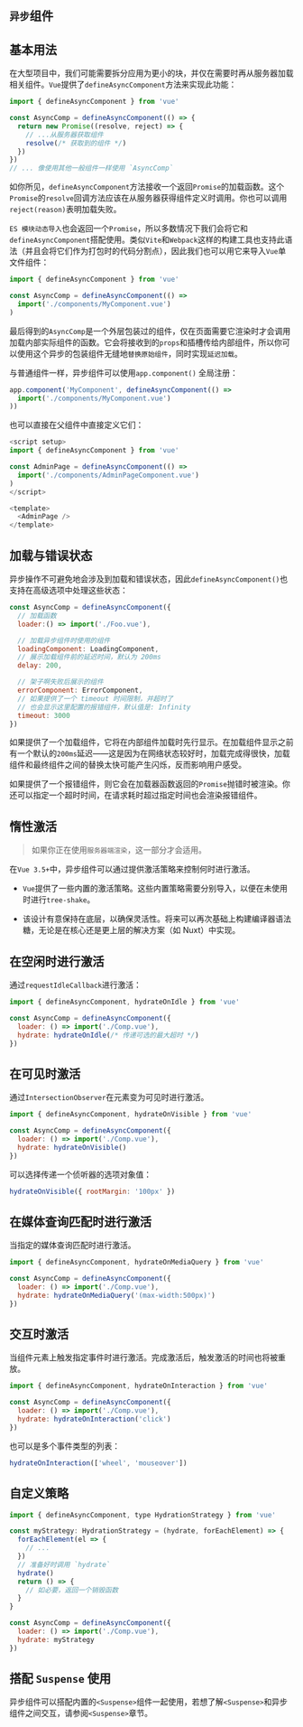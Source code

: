 ## `异步`组件

## 基本用法

在大型项目中，我们可能需要拆分应用为更小的块，并仅在需要时再从服务器加载相关组件。`Vue`提供了`defineAsyncComponent`方法来实现此功能：

```js
import { defineAsyncComponent } from 'vue'

const AsyncComp = defineAsyncComponent(() => {
  return new Promise((resolve, reject) => {
    // ...从服务器获取组件
    resolve(/* 获取到的组件 */)
  })
})
// ... 像使用其他一般组件一样使用 `AsyncComp`
```
如你所见，`defineAsyncComponent`方法接收一个返回`Promise`的加载函数。这个`Promise`的`resolve`回调方法应该在从服务器获得组件定义时调用。你也可以调用`reject(reason)`表明加载失败。

`ES 模块动态导入`也会返回一个`Promise`，所以多数情况下我们会将它和`defineAsyncComponent`搭配使用。类似`Vite`和`Webpack`这样的构建工具也支持此语法（并且会将它们作为打包时的代码分割点），因此我们也可以用它来导入`Vue`单文件组件：

```js
import { defineAsyncComponent } from 'vue'

const AsyncComp = defineAsyncComponent(() =>
  import('./components/MyComponent.vue')
)
```
最后得到的`AsyncComp`是一个外层包装过的组件，仅在页面需要它渲染时才会调用加载内部实际组件的函数。它会将接收到的`props`和插槽传给内部组件，所以你可以使用这个异步的包装组件无缝地`替换原始组件`，同时实现`延迟加载`。

与普通组件一样，异步组件可以使用`app.component()` 全局注册：

```js
app.component('MyComponent', defineAsyncComponent(() =>
  import('./components/MyComponent.vue')
))
```

也可以直接在父组件中直接定义它们：

```js
<script setup>
import { defineAsyncComponent } from 'vue'

const AdminPage = defineAsyncComponent(() =>
  import('./components/AdminPageComponent.vue')
)
</script>

<template>
  <AdminPage />
</template>
```
## 加载与错误状态

异步操作不可避免地会涉及到加载和错误状态，因此`defineAsyncComponent()`也支持在高级选项中处理这些状态：

```js
const AsyncComp = defineAsyncComponent({
  // 加载函数
  loader:() => import('./Foo.vue'),

  // 加载异步组件时使用的组件
  loadingComponent: LoadingComponent,
  // 展示加载组件前的延迟时间，默认为 200ms
  delay: 200,

  // 架子啊失败后展示的组件
  errorComponent: ErrorComponent,
  // 如果提供了一个 timeout 时间限制，并超时了
  // 也会显示这里配置的报错组件，默认值是: Infinity
  timeout: 3000
})
```
如果提供了一个加载组件，它将在内部组件加载时先行显示。在加载组件显示之前有一个默认的`200ms`延迟——这是因为在网络状态较好时，加载完成得很快，加载组件和最终组件之间的替换太快可能产生闪烁，反而影响用户感受。

如果提供了一个报错组件，则它会在加载器函数返回的`Promise`抛错时被渲染。你还可以指定一个超时时间，在请求耗时超过指定时间也会渲染报错组件。

## 惰性激活

> 如果你正在使用`服务器端渲染`，这一部分才会适用。

在`Vue 3.5+`中，异步组件可以通过提供激活策略来控制何时进行激活。

- `Vue`提供了一些内置的激活策略。这些内置策略需要分别导入，以便在未使用时进行`tree-shake`。

- 该设计有意保持在底层，以确保灵活性。将来可以再次基础上构建编译器语法糖，无论是在核心还是更上层的解决方案（如 Nuxt）中实现。

## 在空闲时进行激活

通过`requestIdleCallback`进行激活：

```js
import { defineAsyncComponent, hydrateOnIdle } from 'vue'

const AsyncComp = defineAsyncComponent({
  loader: () => import('./Comp.vue'),
  hydrate: hydrateOnIdle(/* 传递可选的最大超时 */)
})
```
## 在可见时激活

通过`IntersectionObserver`在元素变为可见时进行激活。

```js
import { defineAsyncComponent, hydrateOnVisible } from 'vue'

const AsyncComp = defineAsyncComponent({
  loader: () => import('./Comp.vue'),
  hydrate: hydrateOnVisible()
})
```
可以选择传递一个侦听器的选项对象值：

```js
hydrateOnVisible({ rootMargin: '100px' })
```

## 在媒体查询匹配时进行激活

当指定的媒体查询匹配时进行激活。

```js
import { defineAsyncComponent, hydrateOnMediaQuery } from 'vue'

const AsyncComp = defineAsyncComponent({
  loader: () => import('./Comp.vue'),
  hydrate: hydrateOnMediaQuery('(max-width:500px)')
})
```
## 交互时激活

当组件元素上触发指定事件时进行激活。完成激活后，触发激活的时间也将被重放。

```js
import { defineAsyncComponent, hydrateOnInteraction } from 'vue'

const AsyncComp = defineAsyncComponent({
  loader: () => import('./Comp.vue'),
  hydrate: hydrateOnInteraction('click')
})
```
也可以是多个事件类型的列表：

```js
hydrateOnInteraction(['wheel', 'mouseover'])
```
## 自定义策略

```js
import { defineAsyncComponent, type HydrationStrategy } from 'vue'

const myStrategy: HydrationStrategy = (hydrate, forEachElement) => {
  forEachElement(el => {
    // ...
  })
  // 准备好时调用 `hydrate`
  hydrate()
  return () => {
    // 如必要，返回一个销毁函数
  }
}

const AsyncComp = defineAsyncComponent({
  loader: () => import('./Comp.vue'),
  hydrate: myStrategy
})
```

## 搭配 `Suspense` 使用

异步组件可以搭配内置的`<Suspense>`组件一起使用，若想了解`<Suspense>`和异步组件之间交互，请参阅`<Suspense>`章节。